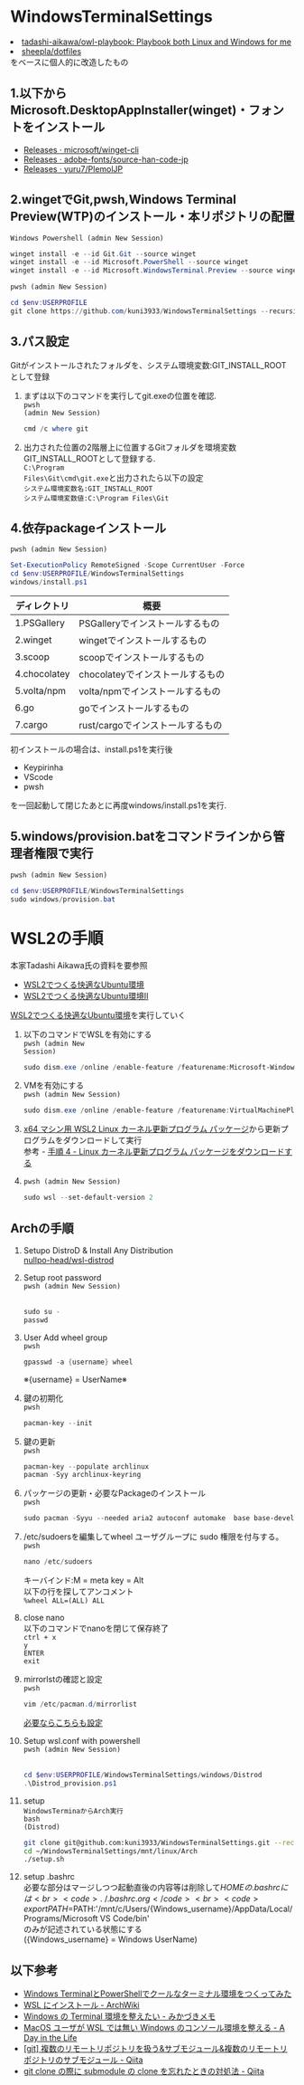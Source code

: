 # WindowsTerminalSettings

<li><a href="https://github.com/tadashi-aikawa/owl-playbook">tadashi-aikawa/owl-playbook: Playbook both Linux and Windows for me</a></li>
<li><a href="https://github.com/sheepla/dotfiles">sheepla/dotfiles</a></li>
をベースに個人的に改造したもの

## 1.以下からMicrosoft.DesktopAppInstaller(winget)・フォントをインストール

<ul>
  <li><a href="https://github.com/microsoft/winget-cli/releases">Releases · microsoft/winget-cli</a></li>
  <li><a href="https://github.com/adobe-fonts/source-han-code-jp/releases">Releases · adobe-fonts/source-han-code-jp</a></li>
  <li><a href="https://github.com/yuru7/PlemolJP/releases">Releases · yuru7/PlemolJP</a></li>
</ul>

## 2.wingetでGit,pwsh,Windows Terminal Preview(WTP)のインストール・本リポジトリの配置

<code>Windows Powershell (admin New Session)</code><br>
```Powershell
winget install -e --id Git.Git --source winget
winget install -e --id Microsoft.PowerShell --source winget
winget install -e --id Microsoft.WindowsTerminal.Preview --source winget
```
<code>pwsh (admin New Session) </code><br>
```Powershell
cd $env:USERPROFILE
git clone https://github.com/kuni3933/WindowsTerminalSettings --recursive
```

## 3.パス設定

Gitがインストールされたフォルダを、システム環境変数:GIT_INSTALL_ROOT として登録

1. まずは以下のコマンドを実行してgit.exeの位置を確認.<br>
  <code>pwsh (admin New Session) </code><br>
    ```Powershell
    cmd /c where git
    ```
 
2. 出力された位置の2階層上に位置するGitフォルダを環境変数GIT_INSTALL_ROOTとして登録する.<br>
  <code>C:\Program Files\Git\cmd\git.exe</code>と出力されたら以下の設定<br>
  <code>システム環境変数名:GIT_INSTALL_ROOT</code><br>
  <code>システム環境変数値:C:\Program Files\Git</code><br>

## 4.依存packageインストール

<code>pwsh (admin New Session) </code><br>
```Powershell
Set-ExecutionPolicy RemoteSigned -Scope CurrentUser -Force
cd $env:USERPROFILE/WindowsTerminalSettings
windows/install.ps1
```

| ディレクトリ | 概要                                                            |
| ------------ | ---------------------------------------------------------------|
| 1.PSGallery  | PSGalleryでインストールするもの                                 |
| 2.winget     | wingetでインストールするもの                                    |
| 3.scoop      | scoopでインストールするもの                                     |
| 4.chocolatey | chocolateyでインストールするもの                                |
| 5.volta/npm  | volta/npmでインストールするもの                                 |
| 6.go         | goでインストールするもの                                        |
| 7.cargo      | rust/cargoでインストールするもの                                |

初インストールの場合は、install.ps1を実行後
<ul>
<li>Keypirinha</li>
<li>VScode</li>
<li>pwsh</li>
</ul>
を一回起動して閉じたあとに再度windows/install.ps1を実行.

## 5.windows/provision.batをコマンドラインから管理者権限で実行

<code>pwsh (admin New Session) </code><br>
```Powershell
cd $env:USERPROFILE/WindowsTerminalSettings
sudo windows/provision.bat
```

# WSL2の手順

本家Tadashi Aikawa氏の資料を要参照<br>
<ul>
  <li><a href="https://blog.mamansoft.net/2020/07/02/efficient-wsl2-with-ubuntu/">WSL2でつくる快適なUbuntu環境</a></li>
  <li><a href="https://blog.mamansoft.net/2020/07/26/efficient-wsl2-with-ubuntu2/">WSL2でつくる快適なUbuntu環境Ⅱ</a></li>
</ul>

<a href="https://blog.mamansoft.net/2020/07/02/efficient-wsl2-with-ubuntu/">WSL2でつくる快適なUbuntu環境</a>を実行していく<br>

1. 以下のコマンドでWSLを有効にする<br>
  <code>pwsh (admin New Session) </code><br>
    ```Powershell
    sudo dism.exe /online /enable-feature /featurename:Microsoft-Windows-Subsystem-Linux /all /norestart
    ```

2. VMを有効にする<br>
  <code>pwsh (admin New Session) </code><br>
    ```Powershell
    sudo dism.exe /online /enable-feature /featurename:VirtualMachinePlatform /all /norestart
    ```

3. <a href="https://wslstorestorage.blob.core.windows.net/wslblob/wsl_update_x64.msi">x64 マシン用 WSL2 Linux カーネル更新プログラム パッケージ</a>から更新プログラムをダウンロードして実行<br>
  参考 - <a href="https://docs.microsoft.com/ja-jp/windows/wsl/install-win10#step-4---download-the-linux-kernel-update-package">手順 4 - Linux カーネル更新プログラム パッケージをダウンロードする</a><br>

4. <code>pwsh (admin New Session) </code>
    ```Powershell
    sudo wsl --set-default-version 2
    ```


## Archの手順


1. Setupo DistroD & Install Any Distribution<br>
<a href="https://github.com/nullpo-head/wsl-distrod">nullpo-head/wsl-distrod</a>

2. Setup root password<br>
  <code>pwsh (admin New Session) </code><br>
    ```Powershell
    sudo su -
    passwd
    ```

3. User Add wheel group<br>
  <code>pwsh</code><br>
    ```Powershell
    gpasswd -a {username} wheel
    ```
    ※{username} = UserName※<br>

4. 鍵の初期化<br>
  <code>pwsh</code><br>
    ```Powershell
    pacman-key --init
    ```

5. 鍵の更新<br>
  <code>pwsh</code><br>
    ```Powershell
    pacman-key --populate archlinux
    pacman -Syy archlinux-keyring
    ```

6. パッケージの更新・必要なPackageのインストール<br>
  <code>pwsh</code><br>
    ```Powershell
    sudo pacman -Syyu --needed aria2 autoconf automake  base base-devel curl git gnupg make neovim ntp openssh sudo vi vim wget
    ```

7. /etc/sudoersを編集してwheel ユーザグループに sudo 権限を付与する。<br>
  <code>pwsh</code><br>
    ```Powershell
    nano /etc/sudoers
    ```
    キーバインド:M = meta key = Alt<br>
    以下の行を探してアンコメント<br>
    <code>%wheel ALL=(ALL) ALL</code><br>

8. close nano<br>
  以下のコマンドでnanoを閉じて保存終了<br>
  <code>ctrl + x</code><br> 
  <code>y</code><br>
  <code>ENTER</code><br>
  <code>exit</code><br>

9. mirrorlstの確認と設定<br>
  <code>pwsh</code><br>
    ```Powershell
    vim /etc/pacman.d/mirrorlist
    ```
    <a href="https://wiki.archlinux.jp/index.php/%E3%83%89%E3%83%A1%E3%82%A4%E3%83%B3%E5%90%8D%E5%89%8D%E8%A7%A3%E6%B1%BA">必要ならこちらも設定</a><br>

10. Setup wsl.conf with powershell<br>
  <code>pwsh (admin New Session) </code><br>
    ```Powershell
    cd $env:USERPROFILE/WindowsTerminalSettings/windows/Distrod
    .\Distrod_provision.ps1
    ```

11. setup<br>
  <code>WindowsTerminaからArch実行</code><br>
  <code>bash (Distrod)</code>
    ```bash
    git clone git@github.com:kuni3933/WindowsTerminalSettings.git --recursive
    cd ~/WindowsTerminalSettings/mnt/linux/Arch
    ./setup.sh
    ```

12. setup .bashrc<br>
  必要な部分はマージしつつ起動直後の内容等は削除して$HOMEの.bashrcには<br>
  <code>. ~/.bashrc.org</code><br>
  <code>export PATH=$PATH:'/mnt/c/Users/{Windows_username}/AppData/Local/Programs/Microsoft VS Code/bin'</code><br>
  のみが記述されている状態にする<br>
  ({Windows_username} = Windows UserName)<br>


## 以下参考

<ul>
  <li><a href="https://blog.mamansoft.net/2020/05/31/windows-terminal-and-power-shell-makes-beautiful">Windows TerminalとPowerShellでクールなターミナル環境をつくってみた</a></li>
  <li><a href="https://wiki.archlinux.jp/index.php/WSL_%E3%81%AB%E3%82%A4%E3%83%B3%E3%82%B9%E3%83%88%E3%83%BC%E3%83%AB">WSL にインストール - ArchWiki</a></li>
  <li><a href="https://mikazuki.hatenablog.jp/entry/2020/08/01/173459">Windows の Terminal 環境を整えたい - みかづきメモ</a></li>
  <li><a href="https://secon.dev/entry/2020/08/17/070735/">MacOS ユーザが WSL では無い Windows のコンソール環境を整える - A Day in the Life</a></li>
  <li><a href="https://qiita.com/momomo_rimoto/items/30a95e457724746521c2#--%E3%82%B5%E3%83%96%E3%83%A2%E3%82%B8%E3%83%A5%E3%83%BC%E3%83%AB%E3%82%92%E6%9C%80%E6%96%B0%E3%81%AE%E3%83%96%E3%83%A9%E3%83%B3%E3%83%81%E3%81%AB%E3%81%99%E3%82%8B%E5%85%A8%E3%81%A6git-pull%E3%81%99%E3%82%8B">[git] 複数のリモートリポジトリを扱う&amp;サブモジュール&amp;複数のリモートリポジトリのサブモジュール - Qiita</a></li>
  <li><a href="https://qiita.com/kentarosasaki/items/3e670567c0512b9d411e">git clone の際に submodule の clone を忘れたときの対処法 - Qiita</a></li>
</ul>
